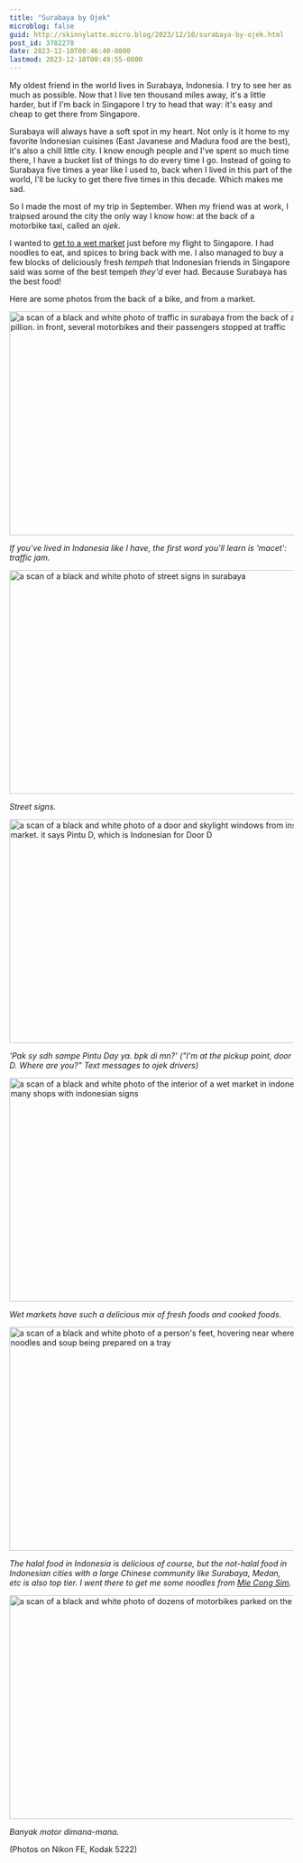 ```yaml
---
title: "Surabaya by Ojek"
microblog: false
guid: http://skinnylatte.micro.blog/2023/12/10/surabaya-by-ojek.html
post_id: 3782278
date: 2023-12-10T00:46:40-0800
lastmod: 2023-12-10T00:49:55-0800
---
```

My oldest friend in the world lives in Surabaya, Indonesia. I try to see her as much as possible. Now that I live ten thousand miles away, it's a little harder, but if I'm back in Singapore I try to head that way: it's easy and cheap to get there from Singapore.

Surabaya will always have a soft spot in my heart. Not only is it home to my favorite Indonesian cuisines (East Javanese and Madura food are the best), it's also a chill little city. I know enough people and I've spent so much time there, I have a bucket list of things to do every time I go. Instead of going to Surabaya five times a year like I used to, back when I lived in this part of the world, I'll be lucky to get there five times in this decade. Which makes me sad.

So I made the most of my trip in September. When my friend was at work, I traipsed around the city the only way I know how: at the back of a motorbike taxi, called an *ojek*. 

I wanted to [get to a wet market](https://maps.app.goo.gl/RhrUYdJ9iDa21RnG6) just before my flight to Singapore. I had noodles to eat, and spices to bring back with me. I also managed to buy a few blocks of deliciously fresh *tempeh* that Indonesian friends in Singapore said was some of the best tempeh *they'd* ever had. Because Surabaya has the best food!

Here are some photos from the back of a bike, and from a market.

<img src="/photos/uploads/001071680027-positive.jpg" width="600" height="397" alt="a scan of a black and white photo of traffic in surabaya from the back of a motorbike, pillion. in front, several motorbikes and their passengers stopped at traffic">

*If you've lived in Indonesia like I have, the first word you'll learn is 'macet': traffic jam.*

<img src="/photos/uploads/001071680028-positive.jpg" width="600" height="397" alt="a scan of a black and white photo of street signs in surabaya">

*Street signs.*

<img src="/photos/uploads/001071680026-positive.jpg" width="600" height="397" alt="a scan of a black and white photo of a door and skylight windows from inside a wet market. it says Pintu D, which is Indonesian for Door D">

*'Pak sy sdh sampe Pintu Day ya. bpk di mn?' ("I'm at the pickup point, door D. Where are you?" Text messages to ojek drivers)*

<img src="/photos/uploads/001071680024-positive.jpg" width="600" height="397" alt="a scan of a black and white photo of the interior of a wet market in indonesia, showing many shops with indonesian signs">

*Wet markets have such a delicious mix of fresh foods and cooked foods.*

<img src="/photos/uploads/001071680021-positive.jpg" width="600" height="397" alt="a scan of a black and white photo of a person's feet, hovering near where there are noodles and soup being prepared on a tray">

*The halal food in Indonesia is delicious of course, but the not-halal food in Indonesian cities with a large Chinese community like Surabaya, Medan, etc is also top tier. I went there to get me some noodles from [Mie Cong Sim](https://maps.app.goo.gl/A3KrAcquo3VTHpR37).*

<img src="/photos/uploads/001071680013-positive.jpg" width="600" height="397" alt="a scan of a black and white photo of dozens of motorbikes parked on the street">

*Banyak motor dimana-mana.*

(Photos on Nikon FE, Kodak 5222)
